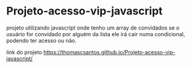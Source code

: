 # Projeto-acesso-vip-javascript
projeto utilizando javascript onde tenho um array de convidados se o usuário for convidado por alguém da lista ele irá cair numa condicional, podendo ter acesso ou não.
 
 
 link do projeto https://thomascsantos.github.io/Projeto-acesso-vip-javascript/
